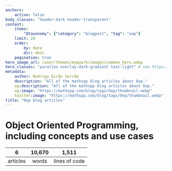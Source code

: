 ```yaml
---
anchors:
    active: false
body_classes: "header-dark header-transparent"
content:
    items:
        "@taxonomy": {"category": "blogpost", "tag": "oop"}
    limit: 20
    order:
        by: date
        dir: desc
    pagination: true
hero_image_url: /user/themes/myquark/images/common_hero.webp
hero_classes: "parallax overlay-dark-gradient text-light" # see https://demo.getgrav.org/blog-skeleton/blog/hero-classes
metadata:
    author: Rodrigo Girão Serrão
    description: "All of the mathspp blog articles about Oop."
    og:description: "All of the mathspp blog articles about Oop."
    og:image: "https://mathspp.com/blog/tags/Oop/thumbnail.webp"
    twitter:image: "https://mathspp.com/blog/tags/Oop/thumbnail.webp"
title: "Oop blog articles"
---
```



# Object Oriented Programming, including concepts and use cases


<table class="stats-table">
    <thead>
        <tr>
            <th style="text-align: center;">6</th>
            <th style="text-align: center;">10,670</th>
            <th style="text-align: center;">1,511</th>
        </tr>
    </thead>
    <tbody>
        <tr>
            <td style="text-align: center;">articles</td>
            <td style="text-align: center;">words</td>
            <td style="text-align: center;">lines of code</td>
        </tr>
    </tbody>
</table>